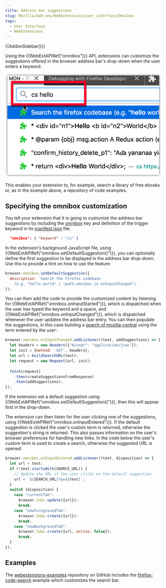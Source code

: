 ```yaml
---
title: Address bar suggestions
slug: Mozilla/Add-ons/WebExtensions/user_interface/Omnibox
tags:
  - User Interface
  - WebExtensions
---
```

{{AddonSidebar()}}

Using the {{WebExtAPIRef("omnibox")}} API, extensions can customize the suggestions offered in the browser address bar's drop-down when the user enters a keyword.

![Example showing the result of the firefox_code_search WebExtension's customization of the address bar suggestions.](omnibox_example_small.png)

This enables your extension to, for example, search a library of free ebooks or, as in the example above, a repository of code examples.

## Specifying the omnibox customization

You tell your extension that it is going to customize the address bar suggestions by including the [omnibox](/en-US/docs/Mozilla/Add-ons/WebExtensions/manifest.json/omnibox) key and definition of the trigger keyword in its [manifest.json](/en-US/docs/Mozilla/Add-ons/WebExtensions/manifest.json) file:

```json
  "omnibox": { "keyword" : "cs" }
```

In the extension's background JavaScript file, using {{WebExtAPIRef("omnibox.setDefaultSuggestion()")}}, you can optionally define the first suggestion to be displayed in the address bar drop-down. Use this to provide a hint on how to use the feature:

```js
browser.omnibox.setDefaultSuggestion({
  description: `Search the Firefox codebase
    (e.g. "hello world" | "path:omnibox.js onInputChanged")`
});
```

You can then add the code to provide the customized content by listening for {{WebExtAPIRef("omnibox.onInputStarted")}}, which is dispatched when the user has typed the keyword and a space, and {{WebExtAPIRef("omnibox.onInputChanged")}}, which is dispatched whenever the user updates the address bar entry. You can then populate the suggestions, in this case building a [search of mozilla-central](https://searchfox.org/mozilla-central) using the term entered by the user:

```js
browser.omnibox.onInputChanged.addListener((text, addSuggestions) => {
  let headers = new Headers({"Accept": "application/json"});
  let init = {method: 'GET', headers};
  let url = buildSearchURL(text);
  let request = new Request(url, init);

  fetch(request)
    .then(createSuggestionsFromResponse)
    .then(addSuggestions);
});
```

If the extension set a default suggestion using {{WebExtAPIRef("omnibox.setDefaultSuggestion()")}}, then this will appear first in the drop-down.

The extension can then listen for the user clicking one of the suggestions, using {{WebExtAPIRef("omnibox.onInputEntered")}}. If the default suggestion is clicked the user's custom term is returned, otherwise the suggestion's string is returned. This also passes information on the user's browser preferences for handling new links. In the code below the user's custom term is used to create a search, otherwise the suggested URL is opened:

```js
browser.omnibox.onInputEntered.addListener((text, disposition) => {
  let url = text;
  if (!text.startsWith(SOURCE_URL)) {
    // Update the URL if the user clicks on the default suggestion.
    url = `${SEARCH_URL}?q=${text}`;
  }
  switch (disposition) {
    case "currentTab":
      browser.tabs.update({url});
      break;
    case "newForegroundTab":
      browser.tabs.create({url});
      break;
    case "newBackgroundTab":
      browser.tabs.create({url, active: false});
      break;
  }
});
```

## Examples

The [webextensions-examples](https://github.com/mdn/webextensions-examples) repository on GitHub includes the [firefox-code-search](https://github.com/mdn/webextensions-examples/tree/master/firefox-code-search) example which customizes the search bar.
